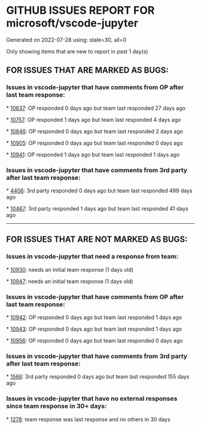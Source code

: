 
# GITHUB ISSUES REPORT FOR microsoft/vscode-jupyter


Generated on 2022-07-28 using: stale=30, all=0


Only showing items that are new to report in past 1 day(s)


## FOR ISSUES THAT ARE MARKED AS BUGS:


### Issues in vscode-jupyter that have comments from OP after last team response:


\* [10637](https://github.com/microsoft/vscode-jupyter/issues/10637 "Remote jupyterhub kernel fails to launch: &quot;waiting for kernel to be idle&quot;"): OP responded 0 days ago but team last responded 27 days ago

\* [10757](https://github.com/microsoft/vscode-jupyter/issues/10757 "VSC fails to connect to (any) python kernel."): OP responded 1 days ago but team last responded 4 days ago

\* [10846](https://github.com/microsoft/vscode-jupyter/issues/10846 "Opening Interactive window results in duplicates in the symbols list (suggestions, autocomplete, ...)"): OP responded 0 days ago but team last responded 2 days ago

\* [10905](https://github.com/microsoft/vscode-jupyter/issues/10905 "Jupyter Notebook will not render ipyaggrid."): OP responded 0 days ago but team last responded 0 days ago

\* [10941](https://github.com/microsoft/vscode-jupyter/issues/10941 "Creation of dataviewer fails if base python class names are reassigned as a variable after launching from github desktop"): OP responded 1 days ago but team last responded 1 days ago

### Issues in vscode-jupyter that have comments from 3rd party after last team response:


\* [4406](https://github.com/microsoft/vscode-jupyter/issues/4406 "Scroll settings are not honored in Native Notebook"): 3rd party responded 0 days ago but team last responded 499 days ago

\* [10467](https://github.com/microsoft/vscode-jupyter/issues/10467 "Truncated stacktraces illegible in text editor"): 3rd party responded 1 days ago but team last responded 41 days ago

---

## FOR ISSUES THAT ARE NOT MARKED AS BUGS:


### Issues in vscode-jupyter that need a response from team:


\* [10930](https://github.com/microsoft/vscode-jupyter/issues/10930 "Qualify `interactiveWindow.hotExit` setting"): needs an initial team response (1 days old)

\* [10947](https://github.com/microsoft/vscode-jupyter/issues/10947 "Show variable in Data Viewer doesn't always open the editor to the side"): needs an initial team response (1 days old)

### Issues in vscode-jupyter that have comments from OP after last team response:


\* [10942](https://github.com/microsoft/vscode-jupyter/issues/10942 "Data Viewer: open the same variable from variable doesn't reuse Data Viewer"): OP responded 0 days ago but team last responded 1 days ago

\* [10943](https://github.com/microsoft/vscode-jupyter/issues/10943 "No auto refresh with Data Viewer"): OP responded 0 days ago but team last responded 1 days ago

\* [10956](https://github.com/microsoft/vscode-jupyter/issues/10956 "bogus URL should be removed "): OP responded 0 days ago but team last responded 0 days ago

### Issues in vscode-jupyter that have comments from 3rd party after last team response:


\* [1566](https://github.com/microsoft/vscode-jupyter/issues/1566 "Install modules from the missing module error"): 3rd party responded 0 days ago but team last responded 155 days ago

### Issues in vscode-jupyter that have no external responses since team response in 30+ days:


\* [1278](https://github.com/microsoft/vscode-jupyter/issues/1278 "Enable Python Interactive for use as a debugging console"): team response was last response and no others in 30 days
